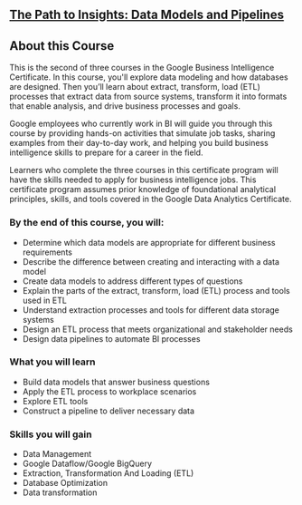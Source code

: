 ## [The Path to Insights: Data Models and Pipelines](https://www.coursera.org/learn/the-path-to-insights-data-models-and-pipelines?specialization=google-business-intelligence)

## About this Course

This is the second of three courses in the Google Business Intelligence Certificate. In this course, you'll explore data modeling and how databases are designed. Then you’ll learn about extract, transform, load (ETL) processes that extract data from source systems, transform it into formats that enable analysis, and drive business processes and goals.

Google employees who currently work in BI will guide you through this course by providing hands-on activities that simulate job tasks, sharing examples from their day-to-day work, and helping you build business intelligence skills to prepare for a career in the field.

Learners who complete the three courses in this certificate program will have the skills needed to apply for business intelligence jobs. This certificate program assumes prior knowledge of foundational analytical principles, skills, and tools covered in the Google Data Analytics Certificate.

### By the end of this course, you will:

- Determine which data models are appropriate for different business requirements
- Describe the difference between creating and interacting with a data model
- Create data models to address different types of questions
- Explain the parts of the extract, transform, load (ETL) process and tools used in ETL
- Understand extraction processes and tools for different data storage systems
- Design an ETL process that meets organizational and stakeholder needs
- Design data pipelines to automate BI processes

### What you will learn

- Build data models that answer business questions
- Apply the ETL process to workplace scenarios
- Explore ETL tools
- Construct a pipeline to deliver necessary data

### Skills you will gain

- Data Management
- Google Dataflow/Google BigQuery
- Extraction, Transformation And Loading (ETL)
- Database Optimization
- Data transformation
